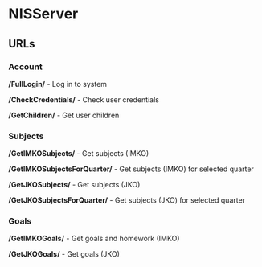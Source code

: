 # NISServer
## URLs
### Account
**/FullLogin/** - Log in to system

**/CheckCredentials/** - Check user credentials

**/GetChildren/** - Get user children

### Subjects
**/GetIMKOSubjects/** - Get subjects (IMKO)

**/GetIMKOSubjectsForQuarter/** - Get subjects (IMKO) for selected quarter

**/GetJKOSubjects/** - Get subjects (JKO)

**/GetJKOSubjectsForQuarter/** - Get subjects (JKO) for selected quarter

### Goals
**/GetIMKOGoals/** - Get goals and homework (IMKO)

**/GetJKOGoals/** - Get goals (JKO)
